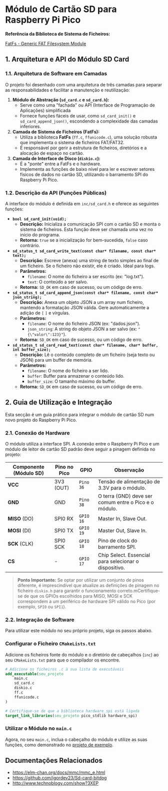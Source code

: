 # Módulo de Cartão SD para Raspberry Pi Pico

**Referência da Biblioteca de Sistema de Ficheiros:**

[FatFs - Generic FAT Filesystem Module](https://www.elm-chan.org/fsw/ff)

## 1. Arquitetura e API do Módulo SD Card

### 1.1. Arquitetura de Software em Camadas

O projeto foi desenhado com uma arquitetura de três camadas para separar as responsabilidades e facilitar a manutenção e reutilização:

1. **Módulo de Abstração (`sd_card.c` e `sd_card.h`):**
    - Serve como uma "fachada" ou API (Interface de Programação de Aplicações) simplificada
    - Fornece funções fáceis de usar, como `sd_card_init()` e `sd_card_append_json()`, escondendo a complexidade das camadas inferiores.
2. **Camada de Sistema de Ficheiros (FatFs):**
    - Utiliza a biblioteca **FatFs** (`ff.c`, `ffunicode.c`), uma solução robusta que implementa o sistema de ficheiros FAT/FAT32.
    - É responsável por gerir a estrutura de ficheiros, diretórios e a alocação de espaço no cartão.
3. **Camada de Interface de Disco (`diskio.c`):**
    - É a "ponte" entre a FatFs e o hardware.
    - Implementa as funções de baixo nível para ler e escrever setores físicos de dados no cartão SD, utilizando o barramento SPI do Raspberry Pi Pico.

### 1.2. Descrição da API (Funções Públicas)

A interface do módulo é definida em `inc/sd_card.h` e oferece as seguintes funções:

- **`bool sd_card_init(void);`**
  - **Descrição:** Inicializa a comunicação SPI com o cartão SD e monta o sistema de ficheiros. Esta função deve ser chamada uma vez no início do programa.
  - **Retorna:** `true` se a inicialização for bem-sucedida, `false` caso contrário.
- **`sd_status_t sd_card_write_text(const char* filename, const char* text);`**
  - **Descrição:** Escreve (anexa) uma string de texto simples ao final de um ficheiro. Se o ficheiro não existir, ele é criado. Ideal para logs.
  - **Parâmetros:**
    - `filename`: O nome do ficheiro a ser escrito (ex: "log.txt").
    - `text`: O conteúdo a ser salvo.
  - **Retorna:** `SD_OK` em caso de sucesso, ou um código de erro.
- **`sd_status_t sd_card_append_json(const char* filename, const char* json_string);`**
  - **Descrição:** Anexa um objeto JSON a um array num ficheiro, mantendo a formatação JSON válida. Gere automaticamente a adição de `[` `]` e vírgulas.
  - **Parâmetros:**
    - `filename`: O nome do ficheiro JSON (ex: "dados.json").
    - `json_string`: A string do objeto JSON a ser salvo (ex: `"{\"valor\":123}"`).
  - **Retorna:** `SD_OK` em caso de sucesso, ou um código de erro.
- **`sd_status_t sd_card_read_text(const char* filename, char* buffer, int buffer_size);`**
  - **Descrição:** Lê o conteúdo completo de um ficheiro (seja texto ou JSON) para um buffer de memória.
  - **Parâmetros:**
    - `filename`: O nome do ficheiro a ser lido.
    - `buffer`: Buffer para armazenar o conteúdo lido.
    - `buffer_size`: O tamanho máximo do buffer.
  - **Retorna:** `SD_OK` em caso de sucesso, ou um código de erro.

## 2. Guia de Utilização e Integração

Esta secção é um guia prático para integrar o módulo de cartão SD num novo projeto do Raspberry Pi Pico.

### 2.1. Conexão de Hardware

O módulo utiliza a interface SPI. A conexão entre o Raspberry Pi Pico e um módulo de leitor de cartão SD padrão deve seguir a pinagem definida no projeto:

| **Componente (Módulo SD)** | **Pino no Pico** | **GPIO** | **Observação** |
| --- | --- | --- | --- |
| **VCC** | 3V3 (OUT) | `Pino 36` | Tensão de alimentação de 3.3V para o módulo. |
| **GND** | GND | `Pino 38` | O terra (GND) deve ser comum entre o Pico e o módulo. |
| **MISO** (DO) | SPI0 RX | `GPIO 16` | Master In, Slave Out. |
| **MOSI** (DI) | SPI0 TX | `GPIO 19` | Master Out, Slave In. |
| **SCK** (CLK) | SPI0 SCK | `GPIO 18` | Pino de clock do barramento SPI. |
| **CS** | - | `GPIO 17` | Chip Select. Essencial para selecionar o dispositivo. |

> **Ponto Importante:** Se optar por utilizar um conjunto de pinos diferente, é imprescindível que atualize as definições de pinagem no ficheiro `diskio.h` para garantir o funcionamento correto.mCertifique-se de que os GPIOs escolhidos para MISO, MOSI e SCK correspondem a um periférico de hardware SPI válido no Pico (por exemplo, `SPI0` ou `SPI1`).

### 2.2. Integração de Software

Para utilizar este módulo no seu próprio projeto, siga os passos abaixo.

### Configurar o Ficheiro `CMakeLists.txt`

Adicione os ficheiros fonte do módulo e o diretório de cabeçalhos (`inc`) ao seu `CMakeLists.txt` para que o compilador os encontre.

``` Cmake
# Adicione os ficheiros .c à sua lista de executáveis
add_executable(seu_projeto
    main.c
    sd_card.c
    diskio.c
    ff.c
    ffunicode.c
)

# Certifique-se de que a biblioteca hardware_spi está ligada
target_link_libraries(seu_projeto pico_stdlib hardware_spi)
```

### Utilizar o Módulo no `main.c`

Agora, no seu `main.c`, inclua o cabeçalho do módulo e utilize as suas funções, como demonstrado no [projeto de exemplo](https://github.com/LabirasIFPI/SDCard_PicoW-EmbarcaTech/blob/831d0cc8abd954cd3e133a29194af6e9af786c14/main.c).

## Documentações Relacionados

- <https://elm-chan.org/docs/mmc/mmc_e.html>
- <https://github.com/igordev23/Sd-card-bitdog>
- <http://www.technoblogy.com/show?3XEP>

